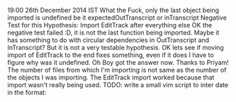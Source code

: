 
19:00 26th December 2014 IST
What the Fuck, only the last object being imported is undefined be it
expectedOutTranscript or inTranscript
Negative Test for this Hypothesis: Import EditTrack after everything else
OK the negative test failed :D, it is not the last function being imported.
Maybe it has something to do with circular dependencies in OutTranscript and
InTranscript? But it is not a very testable hypothesis. OK lets see if
moving import of EditTrack to the end fixes something, even if it does
I have to figure why was it undefined. Oh Boy got the answer now. Thanks to
Priyam! The number
of files from which I'm importing is not same as the number of the objects
I was importing. The EditTrack import worked because that import wasn't
really being used. TODO: write a small vim script to inter date in the
format:   <time> <date> <month> <year> <time zone>
